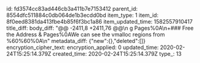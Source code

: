 id: fd3574cc83ad446cb3a411b7e7153412
parent_id: 8554dfc511884c0db064de1b3ecdd0bd
item_type: 1
item_id: 8f0eed8381da413fbe4b85f6f3bc1a86
item_updated_time: 1582557910417
title_diff: 
body_diff: "@@ -2411,8 +2411,76 @@\n g Pages%0A\n+### Free the Address & Pages%0AWe can see the vmalloc regions from %60%60%0A\n"
metadata_diff: {"new":{},"deleted":[]}
encryption_cipher_text: 
encryption_applied: 0
updated_time: 2020-02-24T15:25:14.379Z
created_time: 2020-02-24T15:25:14.379Z
type_: 13